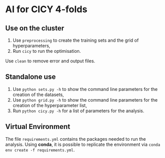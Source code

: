 # AI for CICY 4-folds

## Use on the cluster

1. Use `preprocessing` to create the training sets and the grid of hyperparameters,
2. Run `cicy` to run the optimisation.

Use `clean` to remove error and output files.

## Standalone use

1. Use `python sets.py -h` to show the command line parameters for the creation of the datasets,
1. Use `python grid.py -h` to show the command line parameters for the creation of the hyperparameter list,
2. Run `python cicy.py -h` for a list of parameters for the analysis.

## Virtual Environment

The file `requirements.yml` contains the packages needed to run the analysis.
Using **conda**, it is possible to replicate the environment via `conda env create -f requirements.yml`.

